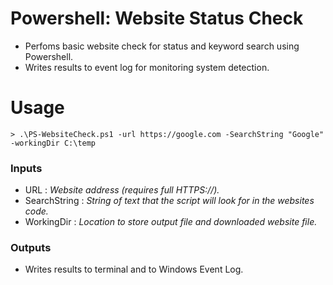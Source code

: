 # Powershell: Website Status Check
- Perfoms basic website check for status and keyword search using Powershell.   
- Writes results to event log for monitoring system detection.   

# Usage
```
> .\PS-WebsiteCheck.ps1 -url https://google.com -SearchString "Google" -workingDir C:\temp
```

### Inputs
- URL : *_Website address (requires full HTTPS://)._*  
- SearchString : *_String of text that the script will look for in the websites code._*  
- WorkingDir : *_Location to store output file and downloaded website file._*   
   
### Outputs
- Writes results to terminal and to Windows Event Log.   
